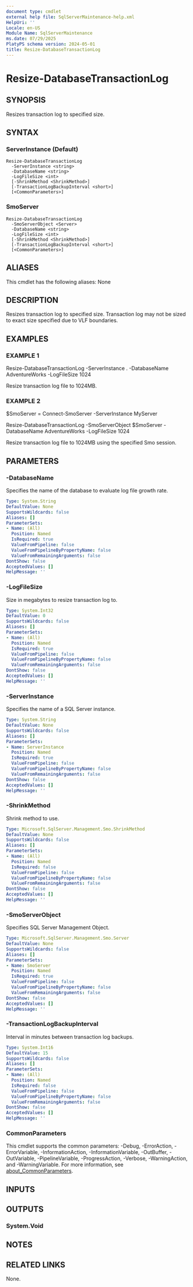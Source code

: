 ```yaml
---
document type: cmdlet
external help file: SqlServerMaintenance-help.xml
HelpUri: ''
Locale: en-US
Module Name: SqlServerMaintenance
ms.date: 07/29/2025
PlatyPS schema version: 2024-05-01
title: Resize-DatabaseTransactionLog
---
```


# Resize-DatabaseTransactionLog

## SYNOPSIS

Resizes transaction log to specified size.

## SYNTAX

### ServerInstance (Default)

```
Resize-DatabaseTransactionLog
  -ServerInstance <string>
  -DatabaseName <string>
  -LogFileSize <int>
  [-ShrinkMethod <ShrinkMethod>]
  [-TransactionLogBackupInterval <short>]
  [<CommonParameters>]
```

### SmoServer

```
Resize-DatabaseTransactionLog
  -SmoServerObject <Server>
  -DatabaseName <string>
  -LogFileSize <int>
  [-ShrinkMethod <ShrinkMethod>]
  [-TransactionLogBackupInterval <short>]
  [<CommonParameters>]
```

## ALIASES

This cmdlet has the following aliases:
  None

## DESCRIPTION

Resizes transaction log to specified size.
Transaction log may not be sized to exact size specified due to VLF boundaries.

## EXAMPLES

### EXAMPLE 1

Resize-DatabaseTransactionLog -ServerInstance . -DatabaseName AdventureWorks -LogFileSize 1024

Resize transaction log file to 1024MB.

### EXAMPLE 2

$SmoServer = Connect-SmoServer -ServerInstance MyServer

Resize-DatabaseTransactionLog -SmoServerObject $SmoServer -DatabaseName AdventureWorks -LogFileSize 1024

Resize transaction log file to 1024MB using the specified Smo session.

## PARAMETERS

### -DatabaseName

Specifies the name of the database to evaluate log file growth rate.

```yaml
Type: System.String
DefaultValue: None
SupportsWildcards: false
Aliases: []
ParameterSets:
- Name: (All)
  Position: Named
  IsRequired: true
  ValueFromPipeline: false
  ValueFromPipelineByPropertyName: false
  ValueFromRemainingArguments: false
DontShow: false
AcceptedValues: []
HelpMessage: ''
```

### -LogFileSize

Size in megabytes to resize transaction log to.

```yaml
Type: System.Int32
DefaultValue: 0
SupportsWildcards: false
Aliases: []
ParameterSets:
- Name: (All)
  Position: Named
  IsRequired: true
  ValueFromPipeline: false
  ValueFromPipelineByPropertyName: false
  ValueFromRemainingArguments: false
DontShow: false
AcceptedValues: []
HelpMessage: ''
```

### -ServerInstance

Specifies the name of a SQL Server instance.

```yaml
Type: System.String
DefaultValue: None
SupportsWildcards: false
Aliases: []
ParameterSets:
- Name: ServerInstance
  Position: Named
  IsRequired: true
  ValueFromPipeline: false
  ValueFromPipelineByPropertyName: false
  ValueFromRemainingArguments: false
DontShow: false
AcceptedValues: []
HelpMessage: ''
```

### -ShrinkMethod

Shrink method to use.

```yaml
Type: Microsoft.SqlServer.Management.Smo.ShrinkMethod
DefaultValue: None
SupportsWildcards: false
Aliases: []
ParameterSets:
- Name: (All)
  Position: Named
  IsRequired: false
  ValueFromPipeline: false
  ValueFromPipelineByPropertyName: false
  ValueFromRemainingArguments: false
DontShow: false
AcceptedValues: []
HelpMessage: ''
```

### -SmoServerObject

Specifies SQL Server Management Object.

```yaml
Type: Microsoft.SqlServer.Management.Smo.Server
DefaultValue: None
SupportsWildcards: false
Aliases: []
ParameterSets:
- Name: SmoServer
  Position: Named
  IsRequired: true
  ValueFromPipeline: false
  ValueFromPipelineByPropertyName: false
  ValueFromRemainingArguments: false
DontShow: false
AcceptedValues: []
HelpMessage: ''
```

### -TransactionLogBackupInterval

Interval in minutes between transaction log backups.

```yaml
Type: System.Int16
DefaultValue: 15
SupportsWildcards: false
Aliases: []
ParameterSets:
- Name: (All)
  Position: Named
  IsRequired: false
  ValueFromPipeline: false
  ValueFromPipelineByPropertyName: false
  ValueFromRemainingArguments: false
DontShow: false
AcceptedValues: []
HelpMessage: ''
```

### CommonParameters

This cmdlet supports the common parameters: -Debug, -ErrorAction, -ErrorVariable,
-InformationAction, -InformationVariable, -OutBuffer, -OutVariable, -PipelineVariable,
-ProgressAction, -Verbose, -WarningAction, and -WarningVariable. For more information, see
[about_CommonParameters](https://go.microsoft.com/fwlink/?LinkID=113216).

## INPUTS

## OUTPUTS

### System.Void



## NOTES




## RELATED LINKS

None.

